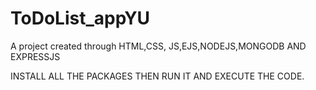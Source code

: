 # ToDoList_appYU
A  project created through HTML,CSS, JS,EJS,NODEJS,MONGODB AND EXPRESSJS

INSTALL ALL THE PACKAGES THEN RUN IT AND EXECUTE THE CODE.

